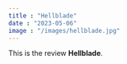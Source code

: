 ```yaml
---
title : "Hellblade"
date : "2023-05-06"
image : "/images/hellblade.jpg"
---
```


This is the review __Hellblade__.